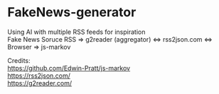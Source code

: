 # FakeNews-generator
Using AI with multiple RSS feeds for inspiration  
Fake News Soruce RSS => g2reader (aggregator) <=> rss2json.com <=> Browser => js-markov

Credits:  
https://github.com/Edwin-Pratt/js-markov  
https://rss2json.com/  
https://g2reader.com/  

